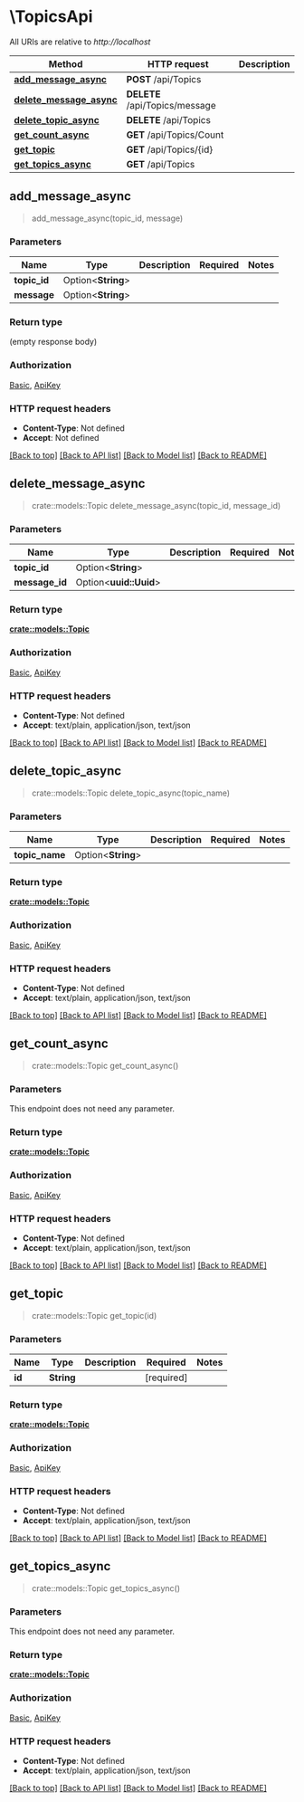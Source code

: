 # \TopicsApi

All URIs are relative to *http://localhost*

Method | HTTP request | Description
------------- | ------------- | -------------
[**add_message_async**](TopicsApi.md#add_message_async) | **POST** /api/Topics | 
[**delete_message_async**](TopicsApi.md#delete_message_async) | **DELETE** /api/Topics/message | 
[**delete_topic_async**](TopicsApi.md#delete_topic_async) | **DELETE** /api/Topics | 
[**get_count_async**](TopicsApi.md#get_count_async) | **GET** /api/Topics/Count | 
[**get_topic**](TopicsApi.md#get_topic) | **GET** /api/Topics/{id} | 
[**get_topics_async**](TopicsApi.md#get_topics_async) | **GET** /api/Topics | 



## add_message_async

> add_message_async(topic_id, message)


### Parameters


Name | Type | Description  | Required | Notes
------------- | ------------- | ------------- | ------------- | -------------
**topic_id** | Option<**String**> |  |  |
**message** | Option<**String**> |  |  |

### Return type

 (empty response body)

### Authorization

[Basic](../README.md#Basic), [ApiKey](../README.md#ApiKey)

### HTTP request headers

- **Content-Type**: Not defined
- **Accept**: Not defined

[[Back to top]](#) [[Back to API list]](../README.md#documentation-for-api-endpoints) [[Back to Model list]](../README.md#documentation-for-models) [[Back to README]](../README.md)


## delete_message_async

> crate::models::Topic delete_message_async(topic_id, message_id)


### Parameters


Name | Type | Description  | Required | Notes
------------- | ------------- | ------------- | ------------- | -------------
**topic_id** | Option<**String**> |  |  |
**message_id** | Option<**uuid::Uuid**> |  |  |

### Return type

[**crate::models::Topic**](Topic.md)

### Authorization

[Basic](../README.md#Basic), [ApiKey](../README.md#ApiKey)

### HTTP request headers

- **Content-Type**: Not defined
- **Accept**: text/plain, application/json, text/json

[[Back to top]](#) [[Back to API list]](../README.md#documentation-for-api-endpoints) [[Back to Model list]](../README.md#documentation-for-models) [[Back to README]](../README.md)


## delete_topic_async

> crate::models::Topic delete_topic_async(topic_name)


### Parameters


Name | Type | Description  | Required | Notes
------------- | ------------- | ------------- | ------------- | -------------
**topic_name** | Option<**String**> |  |  |

### Return type

[**crate::models::Topic**](Topic.md)

### Authorization

[Basic](../README.md#Basic), [ApiKey](../README.md#ApiKey)

### HTTP request headers

- **Content-Type**: Not defined
- **Accept**: text/plain, application/json, text/json

[[Back to top]](#) [[Back to API list]](../README.md#documentation-for-api-endpoints) [[Back to Model list]](../README.md#documentation-for-models) [[Back to README]](../README.md)


## get_count_async

> crate::models::Topic get_count_async()


### Parameters

This endpoint does not need any parameter.

### Return type

[**crate::models::Topic**](Topic.md)

### Authorization

[Basic](../README.md#Basic), [ApiKey](../README.md#ApiKey)

### HTTP request headers

- **Content-Type**: Not defined
- **Accept**: text/plain, application/json, text/json

[[Back to top]](#) [[Back to API list]](../README.md#documentation-for-api-endpoints) [[Back to Model list]](../README.md#documentation-for-models) [[Back to README]](../README.md)


## get_topic

> crate::models::Topic get_topic(id)


### Parameters


Name | Type | Description  | Required | Notes
------------- | ------------- | ------------- | ------------- | -------------
**id** | **String** |  | [required] |

### Return type

[**crate::models::Topic**](Topic.md)

### Authorization

[Basic](../README.md#Basic), [ApiKey](../README.md#ApiKey)

### HTTP request headers

- **Content-Type**: Not defined
- **Accept**: text/plain, application/json, text/json

[[Back to top]](#) [[Back to API list]](../README.md#documentation-for-api-endpoints) [[Back to Model list]](../README.md#documentation-for-models) [[Back to README]](../README.md)


## get_topics_async

> crate::models::Topic get_topics_async()


### Parameters

This endpoint does not need any parameter.

### Return type

[**crate::models::Topic**](Topic.md)

### Authorization

[Basic](../README.md#Basic), [ApiKey](../README.md#ApiKey)

### HTTP request headers

- **Content-Type**: Not defined
- **Accept**: text/plain, application/json, text/json

[[Back to top]](#) [[Back to API list]](../README.md#documentation-for-api-endpoints) [[Back to Model list]](../README.md#documentation-for-models) [[Back to README]](../README.md)

